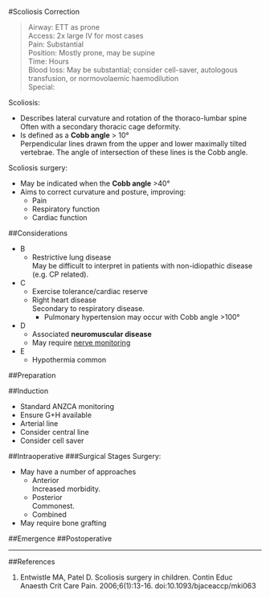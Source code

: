#Scoliosis Correction
>Airway: ETT as prone <br>
>Access: 2x large IV for most cases <br>
>Pain: Substantial <br>
>Position: Mostly prone, may be supine <br>
>Time: Hours <br>
>Blood loss: May be substantial; consider cell-saver, autologous transfusion, or normovolaemic haemodilution<br>
>Special:

Scoliosis:
* Describes lateral curvature and rotation of the thoraco-lumbar spine  
Often with a secondary thoracic cage deformity.
* Is defined as a **Cobb angle** > 10°  
Perpendicular lines drawn from the upper and lower maximally tilted vertebrae. The angle of intersection of these lines is the Cobb angle.

Scoliosis surgery:
* May be indicated when the **Cobb angle** >40°
* Aims to correct curvature and posture, improving:
	* Pain
	* Respiratory function
	* Cardiac function


##Considerations
* B
	* Restrictive lung disease  
	May be difficult to interpret in patients with non-idiopathic disease (e.g. CP related).
* C
	* Exercise tolerance/cardiac reserve
	* Right heart disease  
	Secondary to respiratory disease.
		* Pulmonary hypertension may occur with Cobb angle >100°
* D
	* Associated **neuromuscular disease**
	* May require [nerve monitoring](/anaesthesia/periop/nerve-integrity.md)
* E
	* Hypothermia common

##Preparation

##Induction
* Standard ANZCA monitoring
* Ensure G+H available
* Arterial line
* Consider central line
* Consider cell saver

##Intraoperative
###Surgical Stages
Surgery:
* May have a number of approaches
	* Anterior  
	Increased morbidity.
	* Posterior  
	Commonest.
	* Combined
* May require bone grafting

##Emergence
##Postoperative

---
##References
1. Entwistle MA, Patel D. Scoliosis surgery in children. Contin Educ Anaesth Crit Care Pain. 2006;6(1):13-16. doi:10.1093/bjaceaccp/mki063
